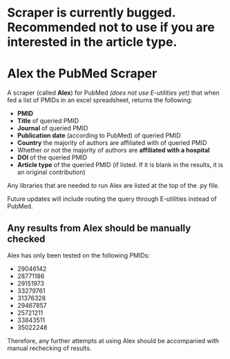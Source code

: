 # Scraper is currently bugged. Recommended not to use if you are interested in the article type. 

# Alex the PubMed Scraper
A scraper (called **Alex**) for PubMed *(does not use E-utilities yet)* that when fed a list of PMIDs in an excel spreadsheet, returns the following: 
* **PMID**
* **Title** of queried PMID
* **Journal** of queried PMID
* **Publication date** (according to PubMed) of queried PMID
* **Country** the majority of authors are affiliated with of queried PMID
* Whether or not the majority of authors are **affiliated with a hospital** 
* **DOI** of the queried PMID 
* **Article type** of the queried PMID (if listed. If it is blank in the results, it is an original contribution)

Any libraries that are needed to run Alex are listed at the top of the .py file. 

Future updates will include routing the query through E-utilities instead of PubMed. 

## Any results from Alex should be manually checked
Alex has only been tested on the following PMIDs:

* 29046142
* 28771186
* 29151973
* 33279761
* 31376328
* 29467857
* 25721211
* 33843511
* 35022248

Therefore, any further attempts at using Alex should be accompanied with manual rechecking of results. 

